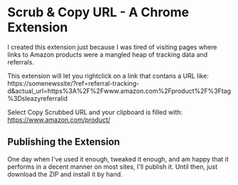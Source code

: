 # Scrub & Copy URL - A Chrome Extension

I created this extension just because I was tired of visiting pages where links to Amazon products were a mangled heap of tracking data and referrals.

This extension will let you rightclick on a link that contans a URL like: https://somenewssite/?ref=referral-tracking-d&actual_url=https%3A%2F%2Fwww.amazon.com%2Fproduct%2F%3Ftag%3Dsleazyreferralid

Select Copy Scrubbed URL and your clipboard is filled with: https://www.amazon.com/product/

## Publishing the Extension

One day when I've used it enough, tweaked it enough, and am happy that it performs in a decent manner on most sites, I'll publish it.  Until then, just download the ZIP and install it by hand.
